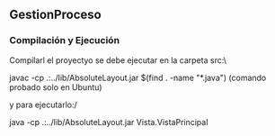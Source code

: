 
<h2>GestionProceso</h2>


<h3>Compilación y Ejecución</h3>


Compilarl el proyectyo se debe ejecutar en la carpeta src:\

javac -cp .:../lib/AbsoluteLayout.jar $(find . -name "*.java") (comando probado solo en Ubuntu)

y para ejecutarlo:/

java -cp .:../lib/AbsoluteLayout.jar  Vista.VistaPrincipal










